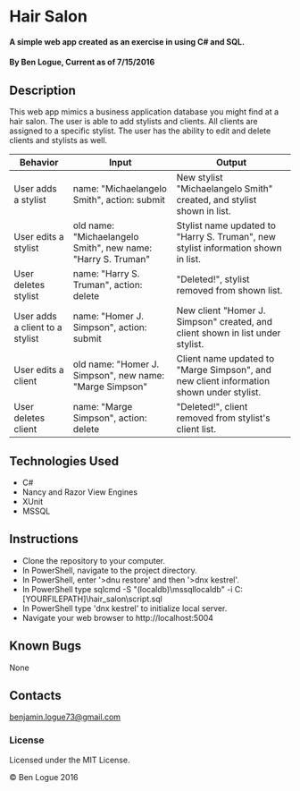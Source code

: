 # Hair Salon

#### A simple web app created as an exercise in using C# and SQL.

#### By Ben Logue, Current as of 7/15/2016

## Description

This web app mimics a business application database you might find at a hair salon. The user is able to add stylists and clients. All clients are assigned to a specific stylist. The user has the ability to edit and delete clients and stylists as well.

|Behavior    |Input   |Output   |
|---|---|---|
|User adds a stylist  | name: "Michaelangelo Smith", action: submit  | New stylist "Michaelangelo Smith" created, and stylist shown in list.  |
|User edits a stylist | old name: "Michaelangelo Smith", new name: "Harry S. Truman"  | Stylist name updated to "Harry S. Truman", new stylist information shown in list.  |
|User deletes stylist | name: "Harry S. Truman", action: delete | "Deleted!", stylist removed from shown list.  |
|User adds a client to a stylist  | name: "Homer J. Simpson", action: submit  | New client "Homer J. Simpson" created, and client shown in list under stylist.  |
|User edits a client | old name: "Homer J. Simpson", new name: "Marge Simpson"  | Client name updated to "Marge Simpson", and new client information shown under stylist.  |
|User deletes client | name: "Marge Simpson", action: delete | "Deleted!", client removed from stylist's client list.  |


## Technologies Used

* C#
* Nancy and Razor View Engines
* XUnit
* MSSQL


## Instructions

* Clone the repository to your computer.
* In PowerShell, navigate to the project directory.
* In PowerShell, enter '>dnu restore' and then '>dnx kestrel'.
* In PowerShell type sqlcmd -S "(localdb)\mssqllocaldb" -i C:\[YOURFILEPATH]\hair_salon\script.sql
* In PowerShell type 'dnx kestrel' to initialize local server.
* Navigate your web browser to http://localhost:5004

## Known Bugs

None

## Contacts

benjamin.logue73@gmail.com

### License

Licensed under the MIT License.

&copy; Ben Logue 2016

